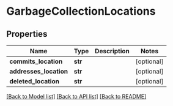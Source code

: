 # GarbageCollectionLocations


## Properties
Name | Type | Description | Notes
------------ | ------------- | ------------- | -------------
**commits_location** | **str** |  | [optional] 
**addresses_location** | **str** |  | [optional] 
**deleted_location** | **str** |  | [optional] 

[[Back to Model list]](../README.md#documentation-for-models) [[Back to API list]](../README.md#documentation-for-api-endpoints) [[Back to README]](../README.md)


